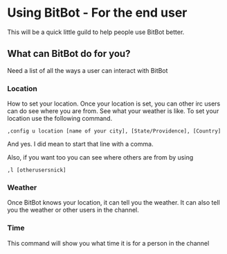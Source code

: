 # Using BitBot - For the end user

This will be a quick little guild to help people use BitBot better.

## What can BitBot do for you?

  Need a list of all the ways a user can interact with BitBot

### Location

How to set your location.  Once your location is set, you can other irc users can do see where you are from.  See what your weather is like.  To set your location use the following command.

```
,config u location [name of your city], [State/Providence], [Country]
```
And yes.  I did mean to start that line with a comma. 

Also, if you want too you can see where others are from by using

```
,l [otherusersnick]
```


### Weather
Once BitBot knows your location, it can tell you the weather.  It can also tell you the weather or other users in the channel.

### Time
This command will show you what time it is for a person in the channel
